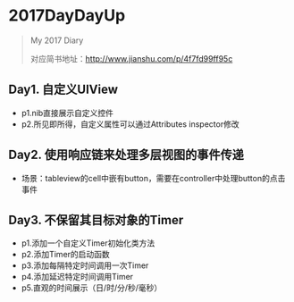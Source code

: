 # 2017DayDayUp
> My 2017 Diary
> 
> 对应简书地址：http://www.jianshu.com/p/4f7fd99ff95c


## Day1. 自定义UIView
* p1.nib直接展示自定义控件  
* p2.所见即所得，自定义属性可以通过Attributes inspector修改
 
## Day2. 使用响应链来处理多层视图的事件传递
* 场景：tableview的cell中嵌有button，需要在controller中处理button的点击事件

## Day3. 不保留其目标对象的Timer
* p1.添加一个自定义Timer初始化类方法
* p2.添加Timer的启动函数
* p3.添加每隔特定时间调用一次Timer
* p4.添加延迟特定时间调用Timer
* p5.直观的时间展示（日/时/分/秒/毫秒）

